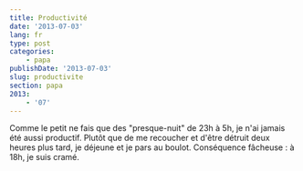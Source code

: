 ```yaml
---
title: Productivité
date: '2013-07-03'
lang: fr
type: post
categories:
    - papa
publishDate: '2013-07-03'
slug: productivite
section: papa
2013:
    - '07'
---
```


Comme le petit ne fais que des "presque-nuit" de 23h à 5h, je n'ai jamais été aussi productif. Plutôt que de me recoucher et d'être détruit deux heures plus tard, je déjeune et je pars au boulot. Conséquence fâcheuse : à 18h, je suis cramé.
